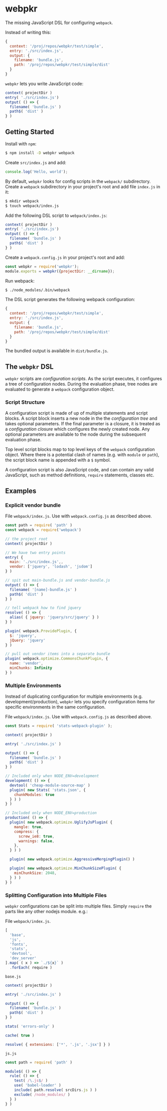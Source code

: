 # webpkr
The missing JavaScript DSL for configuring `webpack`.

Instead of writing this:

```javascript
{
  context: '/proj/repos/webpkr/test/simple',
  entry: './src/index.js',
  output: {
    filename: 'bundle.js',
    path: '/proj/repos/webpkr/test/simple/dist'
  }
}
```

`webpkr` lets you write JavaScript code:

```javascript
context( projectDir )
entry( './src/index.js')
output( () => {
  filename( 'bundle.js' )
  path$( 'dist' )
} )
```

## Getting Started

 Install with `npm`:

```bash
$ npm install -D webpkr webpack
```

Create `src/index.js` and add:

```javascript
console.log('Hello, world');
```

By default, `webpkr` looks for config scripts in the `webpack/` subdirectory. Create a `webpack` subdirectory in your project's root and add file `index.js` in it:
```bash
$ mkdir webpack
$ touch webpack/index.js
```

Add the following DSL script to `webpack/index.js`:

```javascript
context( projectDir )
entry( './src/index.js')
output( () => {
  filename( 'bundle.js' )
  path$( 'dist' )
} )
```
Create a `webpack.config.js` in your project's root and add:

```javascript
const webpkr = require('webpkr');
module.exports = webpkr({projectDir: __dirname});
```

Run webpack:

```bash
$ ./node_modules/.bin/webpack
```

The DSL script generates the following webpack configuration:

```JavaScript
{
  context: '/proj/repos/webpkr/test/simple',
  entry: './src/index.js',
  output: {
    filename: 'bundle.js',
    path: '/proj/repos/webpkr/test/simple/dist'
  }
}
```

The bundled output is available in `dist/bundle.js`.

## The `webpkr` DSL
`webpkr` scripts are _configuration scripts_. As the script executes, it configures a tree of configuration nodes. During the evaluation phase, tree nodes are evaluated to generate a `webpack` configuration object.

### Script Structure
A configuration script is made of up of multiple statements and script blocks. A script block inserts a new node in the the _configuration tree_ and takes optional parameters. If the final parameter is a closure, it is treated as a _configuration closure_ which configures the newly created node. Any optional parameters are available to the node during the subsequent evaluation phase.

Top level script blocks map to top level keys of the `webpack` configuration object. Where there is a potential clash of names (e.g. with `module` or `path`), the script block name is appended with a `$` symbol.

A configuration script is also JavaScript code, and can contain any valid JavaScript, such as method definitions, `require` statements, classes etc.


## Examples
### Explicit vendor bundle

File `webpack/index.js`. Use with `webpack.config.js` as described above.

```javascript
const path = require( 'path' )
const webpack = require('webpack')

// the project root
context( projectDir )

// We have two entry points
entry( {
  main: './src/index.js',,
  vendor: ['jquery', 'lodash', 'jsdom']
} )

// spit out main-bundle.js and vendor-bundle.js
output( () => {
  filename( '[name]-bundle.js' )
  path$( 'dist' )
} )

// tell webpack how to find jquery
resolve( () => {
  alias( { jquery: 'jquery/src/jquery' } )
} )

plugin( webpack.ProvidePlugin, {
  $: 'jquery',
  jQuery: 'jquery'
} )

// pull out vendor items into a separate bundle
plugin( webpack.optimize.CommonsChunkPlugin, {
  name: 'vendor',
  minChunks: Infinity
} )

```

### Multiple Environments

Instead of duplicating configuration for multiple environments (e.g. development/production), `webpkr`
lets you specify configuration items for specific environments in the same configuration.

File `webpack/index.js`. Use with `webpack.config.js` as described above.

```javascript
const Stats = require( 'stats-webpack-plugin' );

context( projectDir )

entry( './src/index.js' )

output( () => {
  filename( 'bundle.js' )
  path$( 'dist' )
} )

// Included only when NODE_ENV=development
development( () => {
  devtool( 'cheap-module-source-map' )
  plugin( new Stats( 'stats.json', {
    chunkModules: true
  } ) )
} )

// Included only when NODE_ENV=production
production( () => {
  plugin( new webpack.optimize.UglifyJsPlugin( {
    mangle: true,
    compress: {
      screw_ie8: true,
      warnings: false,
    },
  } ) )

  plugin( new webpack.optimize.AggressiveMergingPlugin() )

  plugin( new webpack.optimize.MinChunkSizePlugin( {
    minChunkSize: 2048,
  } ) )
} )

```

### Splitting Configuration into Multiple Files

`webpkr` configurations can be split into multiple files. Simply `require` the parts like any other nodejs module. e.g.:

File `webpack/index.js`.
```javascript
[
  'base',
  'js',
  'fonts',
  'stats',
  'devtool',
  'dev_server'
].map( ( x ) => `./${x}` )
  .forEach( require )
```

`base.js`
```javascript
context( projectDir )

entry( './src/index.js' )

output( () => {
  filename( 'bundle.js' )
  path$( 'dist' )
} )

stats( 'errors-only' )

cache( true )

resolve( { extensions: ['*', '.js', '.jsx'] } )
```

`js.js`
```javascript
const path = require( 'path' )

module$( () => {
  rule( () => {
    test( /\.js$/ )
    use( 'babel-loader' )
    include( path.resolve( srcDirs.js ) )
    exclude( /node_modules/ )
  } )
} )
```
